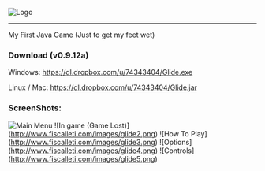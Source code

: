 ![Logo](http://www.fiscalleti.com/images/glide_logo.png)
* * *
My First Java Game (Just to get my feet wet)

### Download (v0.9.12a)

Windows: https://dl.dropbox.com/u/74343404/Glide.exe 

Linux / Mac: https://dl.dropbox.com/u/74343404/Glide.jar

### ScreenShots: 
![Main Menu](http://www.fiscalleti.com/images/glide.png)
![In game (Game Lost)] (http://www.fiscalleti.com/images/glide2.png)
![How To Play] (http://www.fiscalleti.com/images/glide3.png)
![Options] (http://www.fiscalleti.com/images/glide4.png)
![Controls] (http://www.fiscalleti.com/images/glide5.png)

